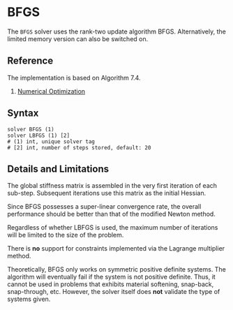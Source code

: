 # BFGS

The `BFGS` solver uses the rank-two update algorithm BFGS.
Alternatively, the limited memory version can also be switched on.

## Reference

The implementation is based on Algorithm 7.4.

1. [Numerical Optimization](https://doi.org/10.1007/978-0-387-40065-5)

## Syntax

```
solver BFGS (1)
solver LBFGS (1) [2]
# (1) int, unique solver tag
# [2] int, number of steps stored, default: 20
```

## Details and Limitations

The global stiffness matrix is assembled in the very first iteration of each sub-step.
Subsequent iterations use this matrix as the initial Hessian.

Since BFGS possesses a super-linear convergence rate, the overall performance should be better than that of the modified Newton method.

Regardless of whether LBFGS is used, the maximum number of iterations will be limited to the size of the problem.

There is **no** support for constraints implemented via the Lagrange multiplier method.

Theoretically, BFGS only works on symmetric positive definite systems.
The algorithm will eventually fail if the system is not positive definite.
Thus, it cannot be used in problems that exhibits material softening, snap-back, snap-through, etc.
However, the solver itself does **not** validate the type of systems given.
